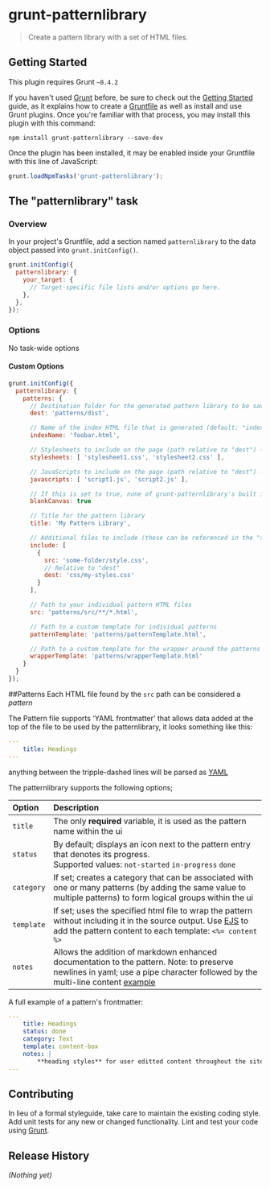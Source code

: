 # grunt-patternlibrary

> Create a pattern library with a set of HTML files.

## Getting Started
This plugin requires Grunt `~0.4.2`

If you haven't used [Grunt](http://gruntjs.com/) before, be sure to check out the [Getting Started](http://gruntjs.com/getting-started) guide, as it explains how to create a [Gruntfile](http://gruntjs.com/sample-gruntfile) as well as install and use Grunt plugins. Once you're familiar with that process, you may install this plugin with this command:

```shell
npm install grunt-patternlibrary --save-dev
```

Once the plugin has been installed, it may be enabled inside your Gruntfile with this line of JavaScript:

```js
grunt.loadNpmTasks('grunt-patternlibrary');
```

## The "patternlibrary" task

### Overview
In your project's Gruntfile, add a section named `patternlibrary` to the data object passed into `grunt.initConfig()`.

```js
grunt.initConfig({
  patternlibrary: {
    your_target: {
      // Target-specific file lists and/or options go here.
    },
  },
});
```

### Options
No task-wide options

#### Custom Options

```js
grunt.initConfig({
  patternlibrary: {
    patterns: {
      // Destination folder for the generated pattern library to be saved in
      dest: 'patterns/dist',

      // Name of the index HTML file that is generated (default: "index.html")
      indexName: 'foobar.html',

      // Stylesheets to include on the page (path relative to "dest") -- will be output in sequential order in the HEAD of the document
      stylesheets: [ 'stylesheet1.css', 'stylesheet2.css' ],

      // JavaScripts to include on the page (path relative to "dest") -- wil be output in sequential order at the bottom of the BODY tag in the document
      javascripts: [ 'script1.js', 'script2.js' ],

      // If this is set to true, none of grunt-patternlibrary's built in CSS or JS will be brought through to the output (optional)
      blankCanvas: true

      // Title for the pattern library
      title: 'My Pattern Library',

      // Additional files to include (these can be referenced in the "stylesheets" and "javascripts" options above)
      include: [
        {
          src: 'some-folder/style.css',
          // Relative to "dest"
          dest: 'css/my-styles.css'
        }
      ],

      // Path to your individual pattern HTML files
      src: 'patterns/src/**/*.html',

      // Path to a custom template for individual patterns
      patternTemplate: 'patterns/patternTemplate.html',

      // Path to a custom template for the wrapper around the patterns
      wrapperTemplate: 'patterns/wrapperTemplate.html'
    }
  }
});
```

##Patterns
Each HTML file found by the `src` path can be considered a *pattern*

The Pattern file supports 'YAML frontmatter' that allows data added at the top of the file to be used by the patternlibrary, it looks something like this:

```yml
---
	title: Headings
---
```

anything between the tripple-dashed lines will be parsed as [YAML](http://www.yaml.org/)

The patternlibrary supports the following options;

| Option | Description |
:---|:---
| `title` | The only **required** variable, it is used as the pattern name within the ui
| `status` | By default; displays an icon next to the pattern entry that denotes its progress.<br>Supported values: `not-started` `in-progress` `done`
| `category` | If set; creates a category that can be associated with one or many patterns (by adding the same value to multiple patterns) to form logical groups within the ui
| `template` | If set; uses the specified html file to wrap the pattern without including it in the source output. Use [EJS](http://www.embeddedjs.com/) to add the pattern content to each template: `<%= content %>`
| `notes` | Allows the addition of markdown enhanced documentation to the pattern. Note: to preserve newlines in yaml; use a pipe character followed by the multi-line content [example](https://gist.github.com/rjattrill/7523554)

A full example of a pattern's frontmatter:

```yml
---
	title: Headings
	status: done
	category: Text
	template: content-box
	notes: |
		**heading styles** for user editted content throughout the site
---
```




## Contributing
In lieu of a formal styleguide, take care to maintain the existing coding style. Add unit tests for any new or changed functionality. Lint and test your code using [Grunt](http://gruntjs.com/).

## Release History
_(Nothing yet)_
